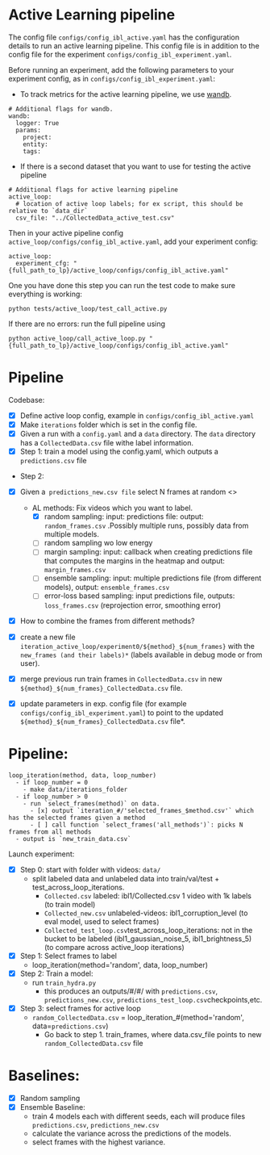 # Active Learning pipeline

The config file `configs/config_ibl_active.yaml` has the configuration details to run an active learning pipeline.
This config file is in addition to the config file for the experiment `configs/config_ibl_experiment.yaml`.

Before running an experiment, add the following parameters to your experiment config, as in `configs/config_ibl_experiment.yaml`:

- To track metrics for the active learning pipeline, we use [wandb](https://wandb.ai/).
```
# Additional flags for wandb.
wandb:
  logger: True
  params:
    project:
    entity:
    tags:
```
- If there is a second dataset that you want to use for testing the active pipeline
```
# Additional flags for active learning pipeline
active_loop:
  # location of active loop labels; for ex script, this should be relative to `data_dir`
  csv_file: "../CollectedData_active_test.csv"
```


Then in your active pipeline config `active_loop/configs/config_ibl_active.yaml`, add your experiment config:
```
active_loop:
  experiment_cfg: "{full_path_to_lp}/active_loop/configs/config_ibl_active.yaml"
```

One you have done this step you can run the test code to make sure everything is working:
```
python tests/active_loop/test_call_active.py
```

If there are no errors: run the full pipeline using
```
python active_loop/call_active_loop.py "{full_path_to_lp}/active_loop/configs/config_ibl_active.yaml"
```



# Pipeline

Codebase:
- [x] Define active loop config, example in `configs/config_ibl_active.yaml`
- [x] Make `iterations` folder which is set in the config file.
- [x] Given a run with a `config.yaml` and a `data` directory. The `data` directory has a `CollectedData.csv` file withe label information.
- [x] Step 1: train a model using the config.yaml, which outputs a `predictions.csv` file
- Step 2: 
- [x] Given a` predictions_new.csv file` select N frames at random <>
  - AL methods: Fix videos which you want to label.
    - [X] random sampling: input: predictions file: output: `random_frames.csv` .Possibly multiple runs, possibly data from multiple models.
    - [ ] random sampling wo low energy 
    - [ ] margin sampling: input: callback when creating predictions file that computes the margins in the heatmap and output: `margin_frames.csv`
    - [ ] ensemble sampling: input: multiple predictions file (from different models), output: `ensemble_frames.csv`
    - [ ] error-loss based sampling: input predictions file, outputs: `loss_frames.csv` (reprojection error, smoothing error)
- [x] How to combine the frames from different methods? 
- [x] create a new file `iteration_active_loop/experiment0/${method}_${num_frames}` with the `new_frames (and their labels)*` (labels available in debug mode or from user).
- [x] merge previous run train frames in `CollectedData.csv` in new `${method}_${num_frames}_CollectedData.csv`  file.
- [x] update parameters in exp. config file (for example `configs/config_ibl_experiment.yaml`) to point to the updated `${method}_${num_frames}_CollectedData.csv`  file*.


# Pipeline:

```
loop_iteration(method, data, loop_number)
  - if loop_number = 0
    - make data/iterations_folder
  - if loop_number > 0
    - run `select_frames(method)` on data.
      - [x] output `iteration_#/'selected_frames_$method.csv'` which has the selected frames given a method
      - [ ] call function `select_frames('all_methods')`: picks N frames from all methods 
  - output is `new_train_data.csv`
```


Launch experiment:
- [x] Step 0: start with folder with videos: `data/` 
  - split labeled data and unlabeled data into train/val/test + test_across_loop_iterations.
    - `Collected.csv` labeled: ibl1/Collected.csv 1 video with 1k labels (to train model)
    - `Collected_new.csv` unlabeled-videos: ibl1_corruption_level (to eval model, used to select frames)
    - `Collected_test_loop.csv`test_across_loop_iterations: not in the bucket to be labeled (ibl1_gaussian_noise_5, ibl1_brightness_5) (to compare across active_loop iterations) 
- [x] Step 1: Select frames to label
  - loop_iteration(method='random', data, loop_number)
- [x] Step 2: Train a model:
  - run `train_hydra.py `
    - this produces an outputs/#/#/ with `predictions.csv`, `predictions_new.csv`, `predictions_test_loop.csv`checkpoints,etc.
- [x] Step 3: select frames for active loop 
  - `random_CollectedData.csv`  = loop_iteration_#(method='random', data=`predictions.csv`)
    - Go back to step 1. train_frames, where data.csv_file points to new `random_CollectedData.csv` file

# Baselines:
- [x] Random sampling
- [x] Ensemble Baseline:
  - train 4 models each with different seeds, each will produce files `predictions.csv`, `predictions_new.csv`
  - calculate the variance across the predictions of the models.
  - select frames with the highest variance.
